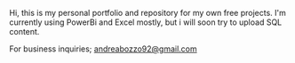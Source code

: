 Hi, this is my personal portfolio and repository for my own free projects.
I'm currently using PowerBi and Excel mostly, but i will soon try to upload SQL content.

For business inquiries;
andreabozzo92@gmail.com
